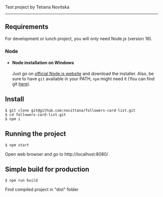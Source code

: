 Test project by Tetiana Novitska


---
## Requirements

For development or lunch project, you will only need Node.js (version 16).

### Node
- #### Node installation on Windows

  Just go on [official Node.js website](https://nodejs.org/) and download the installer.
  Also, be sure to have `git` available in your PATH, `npm` might need it (You can find git [here](https://git-scm.com/)).

## Install

    $ git clone git@github.com:novittana/followers-card-list.git
    $ cd followers-card-list.git
    $ npm i

## Running the project

    $ npm start

Open web browser and go to
http://localhost:8080/

## Simple build for production

    $ npm run build

Find compiled project in "dist" folder

